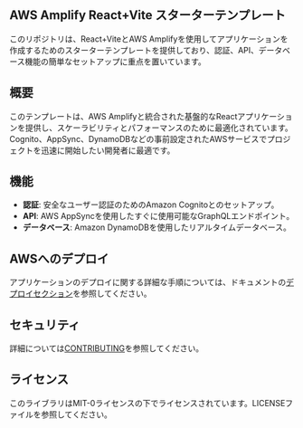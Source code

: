 ## AWS Amplify React+Vite スターターテンプレート

このリポジトリは、React+ViteとAWS Amplifyを使用してアプリケーションを作成するためのスターターテンプレートを提供しており、認証、API、データベース機能の簡単なセットアップに重点を置いています。

## 概要

このテンプレートは、AWS Amplifyと統合された基盤的なReactアプリケーションを提供し、スケーラビリティとパフォーマンスのために最適化されています。Cognito、AppSync、DynamoDBなどの事前設定されたAWSサービスでプロジェクトを迅速に開始したい開発者に最適です。

## 機能

- **認証**: 安全なユーザー認証のためのAmazon Cognitoとのセットアップ。
- **API**: AWS AppSyncを使用したすぐに使用可能なGraphQLエンドポイント。
- **データベース**: Amazon DynamoDBを使用したリアルタイムデータベース。

## AWSへのデプロイ

アプリケーションのデプロイに関する詳細な手順については、ドキュメントの[デプロイセクション](https://docs.amplify.aws/react/start/quickstart/#deploy-a-fullstack-app-to-aws)を参照してください。

## セキュリティ

詳細については[CONTRIBUTING](CONTRIBUTING.md#security-issue-notifications)を参照してください。

## ライセンス

このライブラリはMIT-0ライセンスの下でライセンスされています。LICENSEファイルを参照してください。